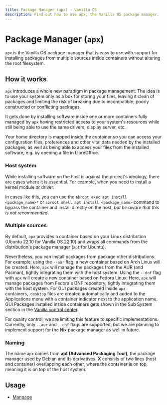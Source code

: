 ```yaml
---
title: Package Manager (apx) - Vanilla OS
description: Find out how to use apx, the Vanilla OS package manager.
---
```


# Package Manager (`apx`)

`apx` is the Vanilla OS package manager that is easy to use with support for installing packages from multiple sources inside containers without altering the root filesystem.

## How it works

`apx` introduces a whole new paradigm in package management. The idea is to use 
your system only as a box for storing your files, leaving it clean of packages 
and limiting the risk of breaking due to incompatible, poorly constructed or 
conflicting packages.

It gets done by installing software inside one or more containers fully managed by `apx` having restricted access to your system's resources while still being able to use the same drivers, display server, etc.

Your home directory is mapped inside the container so you can access your 
configuration files, preferences and other vital data needed by the installed 
packages, as well as being able to access your files from the installed 
software, e.g. by opening a file in LibreOffice.

### Host system

While installing software on the host is against the project's ideology, there are cases where it is essential. For example, when you need to 
install a kernel module or driver.

In cases like this, you can use the `abroot exec apt install <package_name>*` or `abroot shell apt install <package_name>` command to bypass the container and install directly on the host, *but be aware that this 
is not recommended*.

### Multiple sources

By default, `apx` provides a container based on your Linux distribution (Ubuntu 
22.10 for Vanilla OS 22.10) and wraps all commands from the distribution's 
package manager (`apt` for Ubuntu).

Nevertheless, you can install packages from package other distributions. For example, using the `--aur` flag, a new
container based on Arch Linux will be created. Here, `apx` will manage the packages 
from the AUR (and Pacman), tightly integrating them with the host system. Using the `--dnf` flag with `apx` will create a new container based on Fedora Linux. Here, `apx` will manage packages from Fedora's DNF repository,  tightly integrating them with the host system. For GUI packages created inside `apx` containers,`.desktop` files are created automatically and added to the Applications menu with a container indicator next to the application name. GUI Packages installed inside containers gets shown in the Sub System section in the [Vanilla control center](/docs/vanilla-control-center).

For quality control, we are limiting this feature to specific implementations. Currently, only `--aur` and `--dnf` flags are supported, but 
we are planning to implement support for the Nix package manager as well in future.

### Naming

The name `apx` comes from **apt (Advanced Packaging Tool)**, the package manager used by Debian and its derivatives. **X** consists of two lines (host and container) overlapping each other, where the container is on top, meaning 
it is on top of the host system.

## Usage

- [Manpage](/docs/apx/manpage)
